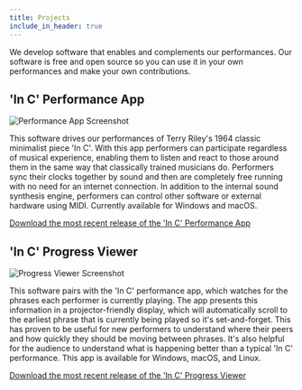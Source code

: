 ```yaml
---
title: Projects
include_in_header: true
---
```


We develop software that enables and complements our performances. Our software
is free and open source so you can use it in your own performances and make
your own contributions. 

## 'In C' Performance App

![Performance App Screenshot](https://user-images.githubusercontent.com/7128551/30443336-a6bf9b9e-996e-11e7-9ddc-6562fb0ad273.png)

This software drives our performances of Terry Riley's 1964 classic minimalist
piece 'In C'. With this app performers can participate regardless of musical
experience, enabling them to listen and react to those around them in the same
way that classically trained musicians do. Performers sync their clocks
together by sound and then are completely free running with no need for an
internet connection. In addition to the internal sound synthesis engine,
performers can control other software or external hardware using MIDI.
Currently available for Windows and macOS.

[Download the most recent release of the 'In C' Performance App][inc_app]

[inc_app]: https://github.com/loyola-university-tech-ensemble/InC

## 'In C' Progress Viewer

![Progress Viewer Screenshot](https://raw.githubusercontent.com/loyola-university-tech-ensemble/in-c-score-progress/master/img/screenshot.png)

This software pairs with the 'In C' performance app, which watches for the
phrases each performer is currently playing. The app presents this information
in a projector-friendly display, which will automatically scroll to the
earliest phrase that is currently being played so it's set-and-forget. This has
proven to be useful for new performers to understand where their peers and how
quickly they should be moving between phrases. It's also helpful for the
audience to understand what is happening better than a typical 'In C'
performance. This app is available for Windows, macOS, and Linux. 

[Download the most recent release of the 'In C' Progress Viewer][progress_viewer]

[progress_viewer]: https://github.com/loyola-university-tech-ensemble/in-c-score-progress
